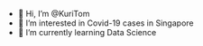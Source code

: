 - 👋 Hi, I’m @KuriTom
- 👀 I’m interested in Covid-19 cases in Singapore
- 🌱 I’m currently learning Data Science
 

<!---
KuriTom/KuriTom is a ✨ special ✨ repository because its `README.md` (this file) appears on your GitHub profile.
You can click the Preview link to take a look at your changes.
--->
